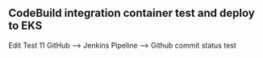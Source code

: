 ## CodeBuild integration container test and deploy to EKS

Edit Test 11
GitHub --> Jenkins Pipeline --> Github commit status test
